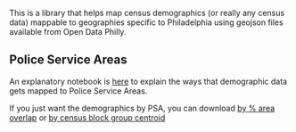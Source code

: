 This is a library that helps map census demographics (or really any census data) mappable to geographies specific to Philadelphia using geojson files available from Open Data Philly.

## Police Service Areas

An explanatory notebook is [here](https://github.com/ssuffian/censusify-philly/blob/main/scripts/Explanation%20of%20Mapping%20Census%20Data%20to%20Police%20Geographies.ipynb) to explain the ways that demographic data gets mapped to Police Service Areas.

If you just want the demographics by PSA, you can download [by % area overlap](https://github.com/ssuffian/censusify-philly/blob/main/src/censusify_philly/csvs/police_service_area__pct_overlap.csv) or [by census block group centroid](https://github.com/ssuffian/censusify-philly/blob/main/src/censusify_philly/csvs/police_service_area__centroid_is_within.csv)
